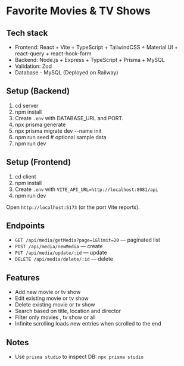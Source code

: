 # Favorite Movies & TV Shows

## Tech stack
- Frontend: React + Vite + TypeScript + TailwindCSS + Material UI + react-query + react-hook-form
- Backend: Node.js + Express + TypeScript + Prisma + MySQL
- Validation: Zod
- Database - MySQL  (Deployed on Railway)

## Setup (Backend)
1. cd server
2. npm install
3. Create `.env` with DATABASE_URL and PORT.
4. npx prisma generate
5. npx prisma migrate dev --name init
6. npm run seed    # optional sample data
7. npm run dev

## Setup (Frontend)
1. cd client
2. npm install
3. Create `.env` with `VITE_API_URL=http://localhost:8081/api`
4. npm run dev

Open `http://localhost:5173` (or the port Vite reports).

## Endpoints
- `GET /api/media/getMedia?page=1&limit=20` — paginated list
- `POST /api/media/newMedia` — create
- `PUT /api/media/update/:id` — update
- `DELETE /api/media/delete/:id` — delete


## Features
- Add new movie or tv show
- Edit existing movie or tv show
- Delete existing movie or tv show
- Search based on title, location and director
- Filter only movies , tv show or all
- Infinite scrolling loads new entries when scrolled to the end

## Notes
- Use `prisma studio` to inspect DB: `npx prisma studio`
